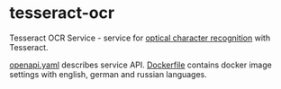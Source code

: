 # tesseract-ocr
Tesseract OCR Service - service for [optical character recognition](https://en.wikipedia.org/wiki/Optical_character_recognition) with Tesseract.

[openapi.yaml](openapi.yaml) describes service API. [Dockerfile](Dockerfile) contains docker image settings with english, german and russian languages.
